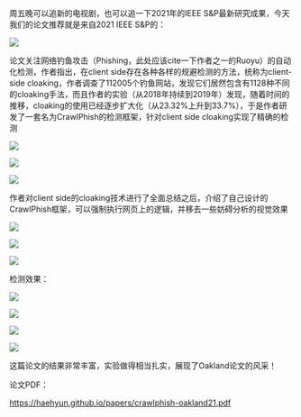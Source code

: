  周五晚可以追新的电视剧，也可以追一下2021年的IEEE S&P最新研究成果，今天我们的论文推荐就是来自2021 IEEE S&P的： 

  ![](https://mmbiz.qpic.cn/sz_mmbiz_png/Ugr3WBm6od8u6cCWjGN84ZZ2dr0RNQ3xPiapl4qibATK0e5CPeCN3vxMWfjNwdWN1POicZ5TL1dNYLgribViaPobCtg/640?wx_fmt=png) 

    
 

  论文关注网络钓鱼攻击（Phishing，此处应该cite一下作者之一的Ruoyu）的自动化检测，作者指出，在client side存在各种各样的规避检测的方法，统称为client-side cloaking，作者调查了112005个钓鱼网站，发现它们居然包含有1128种不同的cloaking手法，而且作者的实验（从2018年持续到2019年）发现，随着时间的推移，cloaking的使用已经逐步扩大化（从23.32%上升到33.7%），于是作者研发了一套名为CrawlPhish的检测框架，针对client side cloaking实现了精确的检测 

    
 

  ![](https://mmbiz.qpic.cn/sz_mmbiz_png/Ugr3WBm6od8u6cCWjGN84ZZ2dr0RNQ3xbpQ6SrS66V6XpS7cH31KSgEyERDD7lwU2Efr1jbjwISWOwarTG7hUA/640?wx_fmt=png) 

    
 

  ![](https://mmbiz.qpic.cn/sz_mmbiz_png/Ugr3WBm6od8u6cCWjGN84ZZ2dr0RNQ3x684r5XGkBUS8XrtOs01IPxiabDFB2Wua6lCX8ibUMkrr9iaibX9X5SwkeA/640?wx_fmt=png) 

  ![](https://mmbiz.qpic.cn/sz_mmbiz_png/Ugr3WBm6od8u6cCWjGN84ZZ2dr0RNQ3xtls7eZZ2oqErSoGhlQbYQsNPf43ZwEBCBOiaT2fFANkfaqfm4MprMWA/640?wx_fmt=png) 

  作者对client side的cloaking技术进行了全面总结之后，介绍了自己设计的CrawlPhish框架，可以强制执行网页上的逻辑，并移去一些妨碍分析的视觉效果 

  ![](https://mmbiz.qpic.cn/sz_mmbiz_png/Ugr3WBm6od8u6cCWjGN84ZZ2dr0RNQ3xwhfsEEUXUGUEJLDkrNUcvHVXxFMEBAZHhtXF8KA8ZpRTMlOibhsSg0g/640?wx_fmt=png) 

  ![](https://mmbiz.qpic.cn/sz_mmbiz_png/Ugr3WBm6od8u6cCWjGN84ZZ2dr0RNQ3x5XPLQnJMs6buGW4g9A6dc1twueqhTRicqDASyiaPqtx9xYKmjw6maeKQ/640?wx_fmt=png) 

  ![](https://mmbiz.qpic.cn/sz_mmbiz_png/Ugr3WBm6od8u6cCWjGN84ZZ2dr0RNQ3xsgLIl8A9CxwRysXI1BGj08aGk6hTd18thXBgiay0dQfkzXGhN8bxibUQ/640?wx_fmt=png) 

    
 

  检测效果：   
 

  ![](https://mmbiz.qpic.cn/sz_mmbiz_png/Ugr3WBm6od8u6cCWjGN84ZZ2dr0RNQ3xgPuxSrwoBtn4tpAvEELXHGMadU8WMKOZ2Qc26EJVAicegs0M1zBR1gQ/640?wx_fmt=png) 

  ![](https://mmbiz.qpic.cn/sz_mmbiz_png/Ugr3WBm6od8u6cCWjGN84ZZ2dr0RNQ3xJNIqPDCdx6ibzbrbEQiaSuRAE082FrbW6ME88ibkcyRPAfsXa9KYZsh2A/640?wx_fmt=png) 

  ![](https://mmbiz.qpic.cn/sz_mmbiz_png/Ugr3WBm6od8u6cCWjGN84ZZ2dr0RNQ3xh89wEiafj2agWIfaRjuLBSSP0GBFibbBiaTgP4jEibsYtQ1QxkRV6JjFzg/640?wx_fmt=png) 

  ![](https://mmbiz.qpic.cn/sz_mmbiz_png/Ugr3WBm6od8u6cCWjGN84ZZ2dr0RNQ3xLdUeQU6QCkESIbBW6pplHTpODThwibB3ORygZ9epV5x5YpgLcI3yVZQ/640?wx_fmt=png) 

    
 

  这篇论文的结果非常丰富，实验做得相当扎实，展现了Oakland论文的风采！ 

    
 

  论文PDF： 

  https://haehyun.github.io/papers/crawlphish-oakland21.pdf 

